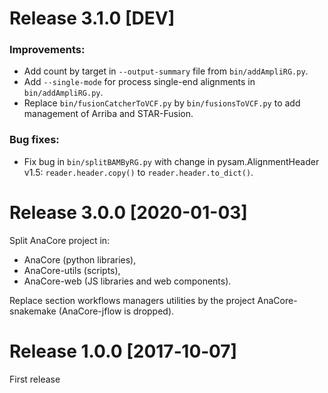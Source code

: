 # Release 3.1.0 [DEV]

### Improvements:
  * Add count by target in `--output-summary` file from `bin/addAmpliRG.py`.
  * Add `--single-mode` for process single-end alignments in `bin/addAmpliRG.py`.
  * Replace `bin/fusionCatcherToVCF.py` by `bin/fusionsToVCF.py` to add management
  of Arriba and STAR-Fusion.

### Bug fixes:
  * Fix bug in `bin/splitBAMByRG.py` with change in pysam.AlignmentHeader v1.5:
  `reader.header.copy()` to `reader.header.to_dict()`.

# Release 3.0.0 [2020-01-03]
Split AnaCore project in:
* AnaCore (python libraries),
* AnaCore-utils (scripts),
* AnaCore-web (JS libraries and web components).

Replace section workflows managers utilities by the project AnaCore-snakemake
(AnaCore-jflow is dropped).

# Release 1.0.0 [2017‑10‑07]
First release
